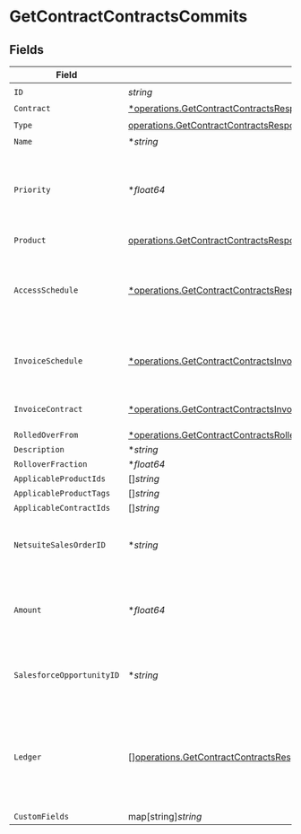 # GetContractContractsCommits


## Fields

| Field                                                                                                                                                                                                    | Type                                                                                                                                                                                                     | Required                                                                                                                                                                                                 | Description                                                                                                                                                                                              |
| -------------------------------------------------------------------------------------------------------------------------------------------------------------------------------------------------------- | -------------------------------------------------------------------------------------------------------------------------------------------------------------------------------------------------------- | -------------------------------------------------------------------------------------------------------------------------------------------------------------------------------------------------------- | -------------------------------------------------------------------------------------------------------------------------------------------------------------------------------------------------------- |
| `ID`                                                                                                                                                                                                     | *string*                                                                                                                                                                                                 | :heavy_check_mark:                                                                                                                                                                                       | N/A                                                                                                                                                                                                      |
| `Contract`                                                                                                                                                                                               | [*operations.GetContractContractsResponse200Contract](../../models/operations/getcontractcontractsresponse200contract.md)                                                                                | :heavy_minus_sign:                                                                                                                                                                                       | N/A                                                                                                                                                                                                      |
| `Type`                                                                                                                                                                                                   | [operations.GetContractContractsResponse200ApplicationJSONResponseBodyDataAmendmentsType](../../models/operations/getcontractcontractsresponse200applicationjsonresponsebodydataamendmentstype.md)       | :heavy_check_mark:                                                                                                                                                                                       | N/A                                                                                                                                                                                                      |
| `Name`                                                                                                                                                                                                   | **string*                                                                                                                                                                                                | :heavy_minus_sign:                                                                                                                                                                                       | N/A                                                                                                                                                                                                      |
| `Priority`                                                                                                                                                                                               | **float64*                                                                                                                                                                                               | :heavy_minus_sign:                                                                                                                                                                                       | If multiple credits or commits are applicable, the one with the lower priority will apply first.                                                                                                         |
| `Product`                                                                                                                                                                                                | [operations.GetContractContractsResponse200ApplicationJSONResponseBodyDataAmendmentsProduct](../../models/operations/getcontractcontractsresponse200applicationjsonresponsebodydataamendmentsproduct.md) | :heavy_check_mark:                                                                                                                                                                                       | N/A                                                                                                                                                                                                      |
| `AccessSchedule`                                                                                                                                                                                         | [*operations.GetContractContractsResponse200AccessSchedule](../../models/operations/getcontractcontractsresponse200accessschedule.md)                                                                    | :heavy_minus_sign:                                                                                                                                                                                       | The schedule that the customer will gain access to the credits purposed with this commit.                                                                                                                |
| `InvoiceSchedule`                                                                                                                                                                                        | [*operations.GetContractContractsInvoiceSchedule](../../models/operations/getcontractcontractsinvoiceschedule.md)                                                                                        | :heavy_minus_sign:                                                                                                                                                                                       | The schedule that the customer will be invoiced for this commit.                                                                                                                                         |
| `InvoiceContract`                                                                                                                                                                                        | [*operations.GetContractContractsInvoiceContract](../../models/operations/getcontractcontractsinvoicecontract.md)                                                                                        | :heavy_minus_sign:                                                                                                                                                                                       | The contract that this commit will be billed on.                                                                                                                                                         |
| `RolledOverFrom`                                                                                                                                                                                         | [*operations.GetContractContractsRolledOverFrom](../../models/operations/getcontractcontractsrolledoverfrom.md)                                                                                          | :heavy_minus_sign:                                                                                                                                                                                       | N/A                                                                                                                                                                                                      |
| `Description`                                                                                                                                                                                            | **string*                                                                                                                                                                                                | :heavy_minus_sign:                                                                                                                                                                                       | N/A                                                                                                                                                                                                      |
| `RolloverFraction`                                                                                                                                                                                       | **float64*                                                                                                                                                                                               | :heavy_minus_sign:                                                                                                                                                                                       | N/A                                                                                                                                                                                                      |
| `ApplicableProductIds`                                                                                                                                                                                   | []*string*                                                                                                                                                                                               | :heavy_minus_sign:                                                                                                                                                                                       | N/A                                                                                                                                                                                                      |
| `ApplicableProductTags`                                                                                                                                                                                  | []*string*                                                                                                                                                                                               | :heavy_minus_sign:                                                                                                                                                                                       | N/A                                                                                                                                                                                                      |
| `ApplicableContractIds`                                                                                                                                                                                  | []*string*                                                                                                                                                                                               | :heavy_minus_sign:                                                                                                                                                                                       | N/A                                                                                                                                                                                                      |
| `NetsuiteSalesOrderID`                                                                                                                                                                                   | **string*                                                                                                                                                                                                | :heavy_minus_sign:                                                                                                                                                                                       | This field's availability is dependent on your client's configuration.                                                                                                                                   |
| `Amount`                                                                                                                                                                                                 | **float64*                                                                                                                                                                                               | :heavy_minus_sign:                                                                                                                                                                                       | (DEPRECATED) Use access_schedule + invoice_schedule instead.                                                                                                                                             |
| `SalesforceOpportunityID`                                                                                                                                                                                | **string*                                                                                                                                                                                                | :heavy_minus_sign:                                                                                                                                                                                       | This field's availability is dependent on your client's configuration.                                                                                                                                   |
| `Ledger`                                                                                                                                                                                                 | [][operations.GetContractContractsResponse200Ledger](../../models/operations/getcontractcontractsresponse200ledger.md)                                                                                   | :heavy_minus_sign:                                                                                                                                                                                       | A list of ordered events that impact the balance of a commit. For example, an invoice deduction or a rollover.                                                                                           |
| `CustomFields`                                                                                                                                                                                           | map[string]*string*                                                                                                                                                                                      | :heavy_minus_sign:                                                                                                                                                                                       | N/A                                                                                                                                                                                                      |